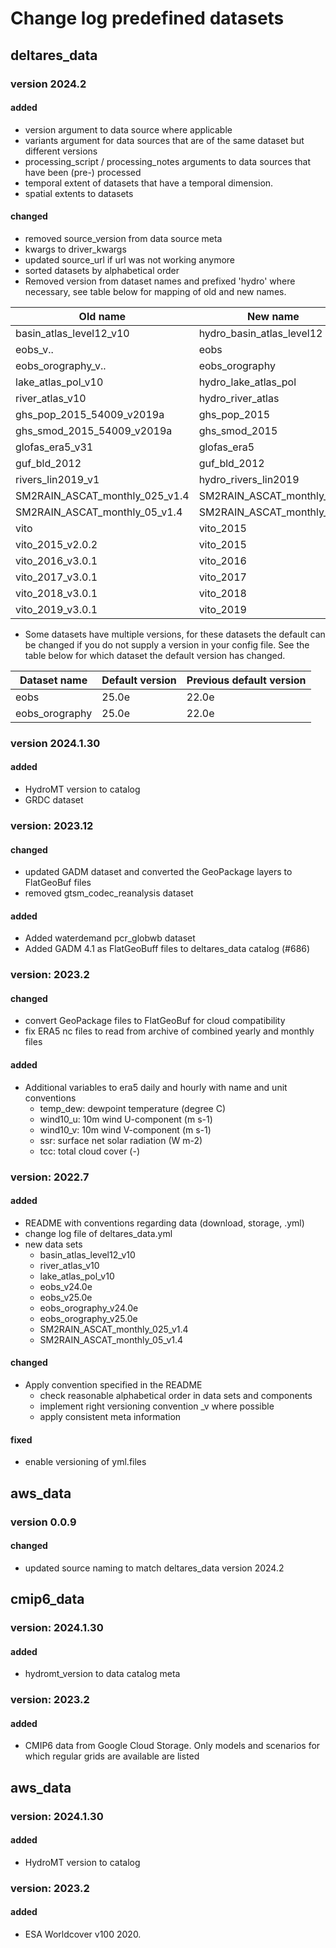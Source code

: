 # Change log predefined datasets

## deltares_data

### version 2024.2

#### added
- version argument to data source where applicable
- variants argument for data sources that are of the same dataset but different versions
- processing_script / processing_notes arguments to data sources that have been (pre-) processed
- temporal extent of datasets that have a temporal dimension.
- spatial extents to datasets

#### changed
- removed source_version from data source meta
- kwargs to driver_kwargs
- updated source_url if url was not working anymore
- sorted datasets by alphabetical order
- Removed version from dataset names and prefixed 'hydro' where necessary, see table below for mapping of old and new names.

| Old name                       | New name                  |
|--------------------------------|---------------------------|
| basin_atlas_level12_v10        | hydro_basin_atlas_level12 |
| eobs_v..                       | eobs                      |
| eobs_orography_v..             | eobs_orography            |
| lake_atlas_pol_v10             | hydro_lake_atlas_pol      |
| river_atlas_v10                | hydro_river_atlas         |
| ghs_pop_2015_54009_v2019a      | ghs_pop_2015	             |
| ghs_smod_2015_54009_v2019a     | ghs_smod_2015             |
| glofas_era5_v31                | glofas_era5               |
| guf_bld_2012                   | guf_bld_2012              |
| rivers_lin2019_v1              | hydro_rivers_lin2019      |
| SM2RAIN_ASCAT_monthly_025_v1.4 | SM2RAIN_ASCAT_monthly_025 |
| SM2RAIN_ASCAT_monthly_05_v1.4  | SM2RAIN_ASCAT_monthly_05  |
| vito 					         | vito_2015                 |
| vito_2015_v2.0.2			   	 | vito_2015                 |
| vito_2016_v3.0.1               | vito_2016                 |
| vito_2017_v3.0.1               | vito_2017                 |
| vito_2018_v3.0.1               | vito_2018                 |
| vito_2019_v3.0.1               | vito_2019                 |

- Some datasets have multiple versions, for these datasets the default can be changed if you do not supply a version in your config file. See the table below for which dataset the default version has changed.

| Dataset name   | Default version | Previous default version |
|----------------|-----------------|--------------------------|
| eobs           | 25.0e           | 22.0e                    |
| eobs_orography | 25.0e           | 22.0e                    |


### version 2024.1.30

#### added
- HydroMT version to catalog
- GRDC dataset


### version: 2023.12

#### changed
- updated GADM dataset and converted the GeoPackage layers to FlatGeoBuf files
- removed gtsm_codec_reanalysis dataset

#### added
- Added waterdemand pcr_globwb dataset
- Added GADM 4.1 as FlatGeoBuff files to deltares_data catalog (#686)


### version: 2023.2

#### changed
- convert GeoPackage files to FlatGeoBuf for cloud compatibility
- fix ERA5 nc files to read from archive of combined yearly and monthly files

#### added
- Additional variables to era5 daily and hourly with name and unit conventions
	- temp_dew: dewpoint temperature (degree C)
	- wind10_u: 10m wind U-component (m s-1)
	- wind10_v: 10m wind V-component (m s-1)
	- ssr: surface net solar radiation (W m-2)
	- tcc: total cloud cover (-)


### version: 2022.7

#### added

- README with conventions regarding data (download, storage, .yml)
- change log file of deltares_data.yml
- new data sets
	- basin_atlas_level12_v10
	- river_atlas_v10
	- lake_atlas_pol_v10
	- eobs_v24.0e
	- eobs_v25.0e
	- eobs_orography_v24.0e
	- eobs_orography_v25.0e
	- SM2RAIN_ASCAT_monthly_025_v1.4
	- SM2RAIN_ASCAT_monthly_05_v1.4

#### changed
- Apply convention specified in the README
	- check reasonable alphabetical order in data sets and components
	- implement right versioning convention _v where possible
	- apply consistent meta information

#### fixed
- enable versioning of yml.files

## aws_data

### version 0.0.9

#### changed
- updated source naming to match deltares_data version 2024.2

## cmip6_data

### version: 2024.1.30

#### added
- hydromt_version to data catalog meta


### version: 2023.2

#### added
- CMIP6 data from Google Cloud Storage. Only models and scenarios for which regular grids are available are listed

## aws_data

### version: 2024.1.30

#### added
- HydroMT version to catalog

### version: 2023.2

#### added
- ESA Worldcover v100 2020.
